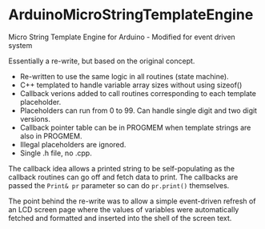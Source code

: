 # ArduinoMicroStringTemplateEngine
Micro String Template Engine for Arduino - Modified for event driven system

Essentially a re-write, but based on the original concept.
 
- Re-written to use the same logic in all routines (state machine).
- C++ templated to handle variable array sizes without using sizeof()
- Callback verions added to call routines corresponding to each template placeholder.
- Placeholders can run from 0 to 99. Can handle single digit and two digit versions.
- Callback pointer table can be in PROGMEM when template strings are also in PROGMEM.
- Illegal placeholders are ignored.
- Single .h file, no .cpp.

The callback idea allows a printed string to be self-populating as the callback routines
can go off and fetch data to print. The callbacks are passed the `Print& pr` parameter so
can do `pr.print()` themselves.

The point behind the re-write was to allow a simple event-driven refresh of an LCD screen page 
where the values of variables were automatically fetched and formatted and inserted into the 
shell of the screen text. 
